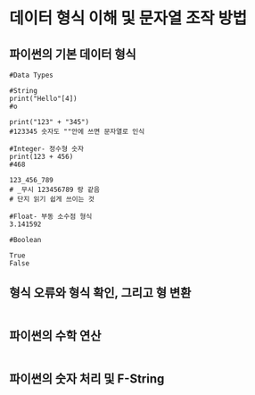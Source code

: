 # 데이터 형식 이해 및 문자열 조작 방법

## 파이썬의 기본 데이터 형식

```
#Data Types

#String
print("Hello"[4])
#o

print("123" + "345")
#123345 숫자도 ""안에 쓰면 문자열로 인식 

#Integer- 정수형 숫자
print(123 + 456)
#468

123_456_789
# _무시 123456789 랑 같음 
# 단지 읽기 쉽게 쓰이는 것

#Float- 부동 소수점 형식
3.141592

#Boolean

True
False
```

## 형식 오류와 형식 확인, 그리고 형 변환

```

```

## 파이썬의 수학 연산

```

```
## 파이썬의 숫자 처리 및 F-String

```

```
